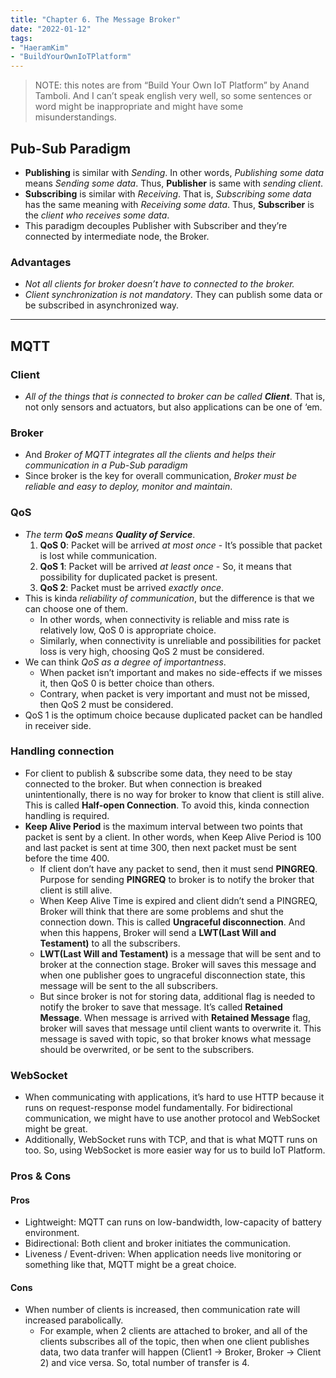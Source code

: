 ```yaml
---
title: "Chapter 6. The Message Broker"
date: "2022-01-12"
tags:
- "HaeramKim"
- "BuildYourOwnIoTPlatform"
---
```

> NOTE: this notes are from “Build Your Own IoT Platform” by Anand Tamboli. And I can’t speak english very well, so some sentences or word might be inappropriate and might have some misunderstandings.  

## Pub-Sub Paradigm
* **Publishing** is similar with _Sending_. In other words, _Publishing some data_ means _Sending some data_. Thus, **Publisher** is same with _sending client_.
* **Subscribing** is similar with _Receiving_. That is, _Subscribing some data_ has the same meaning with _Receiving some data_. Thus, **Subscriber** is the _client who receives some data_.
* This paradigm decouples Publisher with Subscriber and they’re connected by intermediate node, the Broker.
### Advantages
* _Not all clients for broker doesn’t have to connected to the broker._
* _Client synchronization is not mandatory_. They can publish some data or be subscribed in asynchronized way.
- - - -
## MQTT
### Client
* _All of the things that is connected to broker can be called **Client**_. That is, not only sensors and actuators, but also applications can be one of ‘em.
### Broker
* And _Broker of MQTT integrates all the clients and helps their communication in a Pub-Sub paradigm_
* Since broker is the key for overall communication, _Broker must be reliable and easy to deploy, monitor and maintain_.
### QoS
* _The term **QoS** means **Quality of Service**_.
	1. **QoS 0**: Packet will be arrived _at most once_ - It’s possible that packet is lost while communication.
	2. **QoS 1**: Packet will be arrived _at least once_ - So, it means that possibility for duplicated packet is present.
	3. **QoS 2**: Packet must be arrived _exactly once_.
* This is kinda _reliability of communication_, but the difference is that we can choose one of them.
	* In other words, when connectivity is reliable and miss rate is relatively low, QoS 0 is appropriate choice.
	* Similarly, when connectivity is unreliable and possibilities for packet loss is very high, choosing QoS 2 must be considered.
* We can think _QoS as a degree of importantness_.
	* When packet isn’t important and makes no side-effects if we misses it, then QoS 0 is better choice than others.
	* Contrary, when packet is very important and must not be missed, then QoS 2 must be considered.
* QoS 1 is the optimum choice because duplicated packet can be handled in receiver side.
### Handling connection
* For client to publish & subscribe some data, they need to be stay connected to the broker. But when connection is breaked unintentionally, there is no way for broker to know that client is still alive. This is called **Half-open Connection**. To avoid this, kinda connection handling is required.
* **Keep Alive Period** is the maximum interval between two points that packet is sent by a client. In other words, when Keep Alive Period is 100 and last packet is sent at time 300, then next packet must be sent before the time 400.
	* If client don’t have any packet to send, then it must send **PINGREQ**. Purpose for sending **PINGREQ** to broker is to notify the broker that client is still alive.
	* When Keep Alive Time is expired and client didn’t send a PINGREQ, Broker will think that there are some problems and shut the connection down. This is called **Ungraceful disconnection**. And when this happens, Broker will send a **LWT(Last Will and Testament)** to all the subscribers.
	* **LWT(Last Will and Testament)** is a message that will be sent and to broker at the connection stage. Broker will saves this message and when one publisher goes to ungraceful disconnection state, this message will be sent to the all subscribers.
	* But since broker is not for storing data, additional flag is needed to notify the broker to save that message. It’s called **Retained Message**. When message is arrived with **Retained Message** flag, broker will saves that message until client wants to overwrite it. This message is saved with topic, so that broker knows what message should be overwrited, or be sent to the subscribers. 
### WebSocket
* When communicating with applications, it’s hard to use HTTP because it runs on request-response model fundamentally. For bidirectional communication, we might have to use another protocol and WebSocket might be great.
* Additionally, WebSocket runs with TCP, and that is what MQTT runs on too. So, using WebSocket is more easier way for us to build IoT Platform.
### Pros & Cons
#### Pros
* Lightweight: MQTT can runs on low-bandwidth, low-capacity of battery environment.
* Bidirectional: Both client and broker initiates the communication.
* Liveness / Event-driven: When application needs live monitoring or something like that, MQTT might be a great choice.
#### Cons
* When number of clients is increased, then communication rate will increased parabolically.
	* For example, when 2 clients are attached to broker, and all of the clients subscribes all of the topic, then when one client publishes data, two data tranfer will happen (Client1 -> Broker, Broker -> Client 2) and vice versa. So, total number of transfer is 4.
